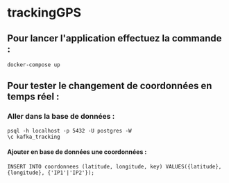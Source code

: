 # trackingGPS

## Pour lancer l'application effectuez la commande : 
`docker-compose up`

## Pour tester le changement de coordonnées en temps réel : 

### Aller dans la base de données :
`psql -h localhost -p 5432 -U postgres -W` \
`\c kafka_tracking`
#### Ajouter en base de données une coordonnées : 
`INSERT INTO coordonnees (latitude, longitude, key) VALUES({latitude}, {longitude}, {'IP1'|'IP2'});`
